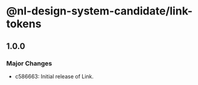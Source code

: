 # @nl-design-system-candidate/link-tokens

## 1.0.0

### Major Changes

- c586663: Initial release of Link.
